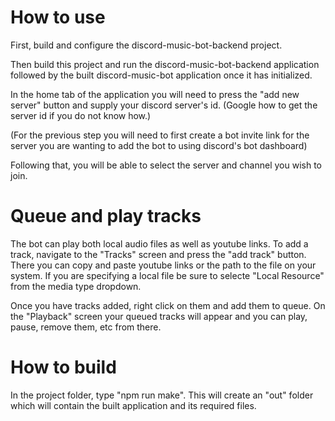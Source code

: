 # How to use

First, build and configure the discord-music-bot-backend project.


Then build this project and run the discord-music-bot-backend application followed by the built discord-music-bot application once it has initialized.


In the home tab of the application you will need to press the "add new server" button and supply your discord server's id. (Google how to get the server id if you do not know how.)

(For the previous step you will need to first create a bot invite link for the server you are wanting to add the bot to using discord's bot dashboard)


Following that, you will be able to select the server and channel you wish to join. 

# Queue and play tracks

The bot can play both local audio files as well as youtube links. To add a track, navigate to the "Tracks" screen and press the "add track" button. 
There you can copy and paste youtube links or the path to the file on your system. If you are specifying a local file be sure to selecte "Local Resource" from the
media type dropdown.

Once you have tracks added, right click on them and add them to queue. 
On the "Playback" screen your queued tracks will appear and you can play, pause, remove them, etc from there.


# How to build

In the project folder, type "npm run make". This will create an "out" folder which will contain the built application and its required files.
